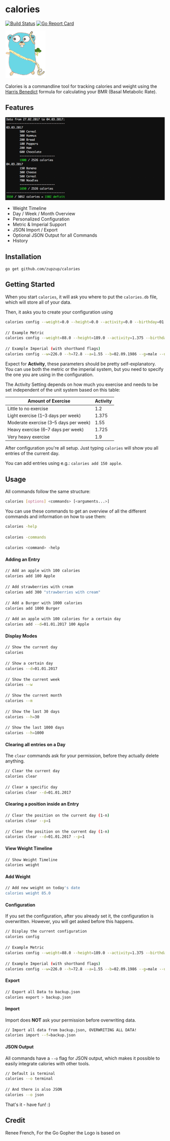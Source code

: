 calories
=========

[![Build Status](https://travis-ci.org/zupzup/calories.svg?branch=master)](https://travis-ci.org/zupzup/calories)
[![Go Report Card](https://goreportcard.com/badge/github.com/zupzup/calories)](https://goreportcard.com/report/github.com/zupzup/calories)

![Screenshot](logo.png)

Calories is a commandline tool for tracking calories and weight using the [Harris Benedict](https://en.wikipedia.org/wiki/Harris%E2%80%93Benedict_equation) formula for calculating your BMR (Basal Metabolic Rate).

Features
---------

![Screenshot](screenshot.png)

* Weight Timeline
* Day / Week / Month Overview
* Personalized Configuration
* Metric & Imperial Support 
* JSON Import / Export
* Optional JSON Output for all Commands
* History

Installation
-------------

```
go get github.com/zupzup/calories
```

Getting Started
---------------

When you start `calories`, it will ask you where to put the `calories.db` file, which will store all of your data.

Then, it asks you to create your configuration using

```bash
calories config --weight=0.0 --height=0.0 --activity=0.0 --birthday=01.01.1970 --gender=female --unit=metric

// Example Metric
calories config --weight=88.0 --height=189.0 --activity=1.375 --birthday=02.09.1986 --gender=male --unit=metric

// Example Imperial (with shorthand flags)
calories config --w=226.0 --h=72.8 --a=1.55 --b=02.09.1986 --g=male --u=imperial
```

Expect for **Activity**, these parameters should be pretty self-explanatory. You can use both the metric or the imperial system, but you need to specify the one you are using in the configuration.

The Activity Setting depends on how much you exercise and needs to be set independent of the unit system based on this table:

| Amount of Exercise                    | Activity |
|---------------------------------------|----------|
| Little to no exercise	                |   1.2    |
| Light exercise (1–3 days per week)    |   1.375  |
| Moderate exercise (3–5 days per week) |   1.55   |
| Heavy exercise (6–7 days per week)    |   1.725  |
| Very heavy exercise	                |   1.9    |

After configuration you're all setup. Just typing `calories` will show you all entries of the current day.

You can add entries using e.g.: `calories add 150 apple`.

Usage
------

All commands follow the same structure:

```bash
calories [options] <commands> [<arguments...>]
```

You can use these commands to get an overview of all the different commands and information on how to use them:

```bash
calories -help

calories -commands

calories <command> -help
```

#### Adding an Entry

```bash
// Add an apple with 100 calories
calories add 100 Apple

// Add strawberries with cream 
calories add 300 "strawberries with cream"

// Add a Burger with 1000 calories 
calories add 1000 Burger

// Add an apple with 100 calories for a certain day
calories add --d=01.01.2017 100 Apple
```

#### Display Modes 

```bash
// Show the current day
calories

// Show a certain day
calories --d=01.01.2017

// Show the current week
calories --w

// Show the current month
calories --m

// Show the last 30 days
calories --h=30

// Show the last 1000 days
calories --h=1000
```

#### Clearing all entries on a Day 

The `clear` commands ask for your permission, before they actually delete anything.

```bash
// Clear the current day
calories clear

// Clear a specific day
calories clear --d=01.01.2017
```

#### Clearing a position inside an Entry 

```bash
// Clear the position on the current day (1-n)
calories clear --p=1

// Clear the position on the current day (1-n)
calories clear --d=01.01.2017 --p=1
```

#### View Weight Timeline 

```bash
// Show Weight Timeline
calories weight
```

#### Add Weight

```bash
// Add new weight on today's date
calories weight 85.0 
```

#### Configuration

If you set the configuration, after you already set it, the configuration is overwritten. However, you will get asked before this happens.

```bash
// Display the current configuration
calories config

// Example Metric
calories config --weight=88.0 --height=189.0 --activity=1.375 --birthday=02.09.1986 --gender=male --unit=metric

// Example Imperial (with shorthand flags)
calories config --w=226.0 --h=72.8 --a=1.55 --b=02.09.1986 --g=male --u=imperial
```

#### Export 

```bash
// Export all Data to backup.json
calories export > backup.json
```

#### Import 

Import does **NOT** ask your permission before overwriting data.

```bash
// Import all data from backup.json, OVERWRITING ALL DATA! 
calories import --f=backup.json 
```

#### JSON Output

All commands have a `--o` flag for JSON output, which makes it possible to easily integrate calories with other tools.

```bash
// Default is terminal
calories --o terminal

// And there is also JSON 
calories --o json
```

That's it - have fun! :)

Credit
-------

Renee French, For the Go Gopher the Logo is based on
